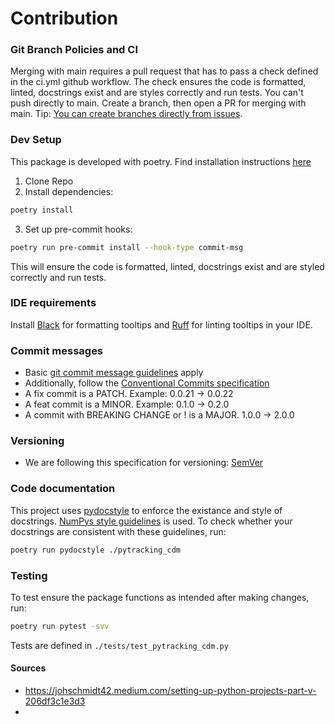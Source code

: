 # Contribution

### Git Branch Policies and CI
Merging with main requires a pull request that has to pass a check defined in the ci.yml github workflow. The check ensures the code is formatted, linted, docstrings exist and are styles correctly and run tests. You can't push directly to main. Create a branch, then open a PR for merging with main. Tip: [You can create branches directly from issues](https://docs.github.com/en/issues/tracking-your-work-with-issues/creating-a-branch-for-an-issue).  

### Dev Setup

This package is developed with poetry. Find installation instructions [here](https://python-poetry.org/docs/)
1. Clone Repo
2. Install dependencies: 
```bash
poetry install
```
3. Set up pre-commit hooks:
```bash
poetry run pre-commit install --hook-type commit-msg
```
This will ensure the code is formatted, linted, docstrings exist and are styled correctly and run tests. 

### IDE requirements
Install [Black](https://github.com/psf/black) for formatting tooltips and [Ruff](https://github.com/charliermarsh/ruff) for linting tooltips in your IDE.

### Commit messages
- Basic [git commit message guidelines](https://ec.europa.eu/component-library/v1.15.0/eu/docs/conventions/git/) apply
- Additionally, follow the [Conventional Commits specification](https://www.conventionalcommits.org/en/v1.0.0/)
- A fix commit is a PATCH. Example: 0.0.21 -> 0.0.22
- A feat commit is a MINOR. Example: 0.1.0 -> 0.2.0
- A commit with BREAKING CHANGE or ! is a MAJOR. 1.0.0 -> 2.0.0

### Versioning
- We are following this specification for versioning: [SemVer](https://semver.org/)

### Code documentation
This project uses [pydocstyle](https://github.com/PyCQA/pydocstyle) to enforce the existance and style of docstrings. [NumPys style guidelines](https://numpydoc.readthedocs.io/en/latest/format.html#docstring-standard) is used. To check whether your docstrings are consistent with these guidelines, run:
```bash
poetry run pydocstyle ./pytracking_cdm
```
### Testing 
To test ensure the package functions as intended after making changes, run:
```bash
poetry run pytest -svv     
```
Tests are defined in `./tests/test_pytracking_cdm.py`


#### Sources
- https://johschmidt42.medium.com/setting-up-python-projects-part-v-206df3c1e3d3
- 
